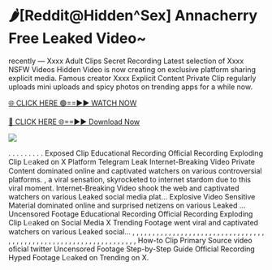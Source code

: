 # 🌶️[Reddit@Hidden^Sex] Annacherry Free Leaked Video~

recently — Xxxx Adult Clips Secret Recording Latest selection of Xxxx NSFW Videos Hidden Video is now creating on exclusive platform sharing explicit media. Famous creator Xxxx Explicit Content Private Clip regularly uploads mini uploads and spicy photos on trending apps for a while now.

[🌐 CLICK HERE 🟢==►► WATCH NOW](https://tinyurl.com/topvvv?st=viral&si=gh)

[🔴 CLICK HERE 🌐==►► Download Now](https://tinyurl.com/topvvv?st=viral&si=gh)

[![](https://t4.ftcdn.net/jpg/00/89/87/57/360_F_89875724_hMf6q0pOUbIm38tYOeJTOKDftmRMQnny.jpg)](https://tinyurl.com/topvvv?st=viral&si=gh)

. . . . . . . . . Exposed Clip Educational Recording Official Recording Exploding Clip L𝚎aked on X Platform Telegram Leak Internet-Breaking Video Private Content dominated online and captivated watchers on various controversial platforms. , a viral sensation, skyrocketed to internet stardom due to this viral moment. Internet-Breaking Video shook the web and captivated watchers on various Leaked social media plat… Explosive Video Sensitive Material dominated online and surprised netizens on various Leaked … Uncensored Footage Educational Recording Official Recording Exploding Clip L𝚎aked on Social Media X Trending Footage went viral and captivated watchers on various Leaked social… , , , , , , , , , , , , , , , , , , , , , , , , , , , , , , , , , , , , , , , , , , , , , , , , , , , , , , , , , , , , , , , , , How-to Clip Primary Source video oficial twitter Uncensored Footage Step-by-Step Guide Official Recording Hyped Footage L𝚎aked on Trending on X.
